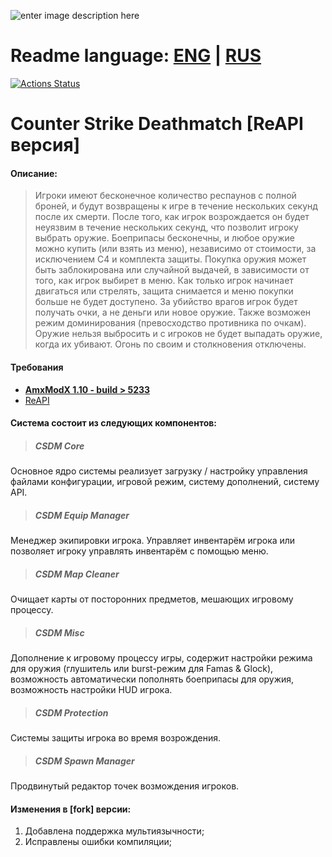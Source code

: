 ![enter image description here](https://encrypted-tbn0.gstatic.com/images?q=tbn:ANd9GcS11oXQFybzvtvmso2SeJqs_jHxFuu-iq5iORrjIGUUQDhE3vFxVg)

# Readme language: [ENG](https://github.com/DevCSru/CSDM-ReAPI/blob/master/README.md) | [RUS](https://github.com/DevCSru/CSDM-ReAPI/blob/master/README_ru.md)

[![Actions Status](https://github.com/DevCSru/CSDM-ReAPI/workflows/Build/badge.svg)](https://github.com/DevCSru/CSDM-ReAPI/actions)</br>

# Counter Strike Deathmatch [ReAPI версия]
#### Описание:
> Игроки имеют бесконечное количество респаунов с полной броней, и будут
> возвращены к игре в течение нескольких секунд после их смерти.
> После того, как игрок возрождается он будет неуязвим в течение нескольких секунд, что позволит
> игроку выбрать оружие.
> Боеприпасы бесконечны, и любое оружие можно купить (или взять из меню), независимо от стоимости,
> за исключением C4 и комплекта защиты.
> Покупка оружия может быть заблокирована или случайной выдачей, в зависимости от того, как игрок выбирет в меню.
> Как только игрок начинает двигаться или стрелять, защита снимается и меню покупки больше не будет доступено.
> За убийство врагов игрок будет получать очки, а не деньги или новое оружие.
> Также возможен режим доминирования (превосходство противника по очкам).
> Оружие нельзя выбросить и с игроков не будет выпадать оружие, когда их убивают.
> Огонь по своим и столкновения отключены.


#### Требования
 - [**AmxModX 1.10 - build > 5233**](https://www.amxmodx.org/downloads-new.php?branch=master)
 - [ReAPI](https://github.com/s1lentq/reapi)

#### Система состоит из следующих компонентов:
> ##### CSDM Core
 Основное ядро системы реализует загрузку / настройку управления файлами конфигурации, игровой режим, систему дополнений, систему API.
> ##### CSDM Equip Manager
 Менеджер экипировки игрока. Управляет инвентарём игрока или позволяет игроку управлять инвентарём с помощью меню.
> ##### CSDM Map Cleaner
 Очищает карты от посторонних предметов, мешающих игровому процессу.
> ##### CSDM Misc
 Дополнение к игровому процессу игры, содержит настройки режима для оружия (глушитель или burst-режим для Famas & Glock), возможность автоматически пополнять боеприпасы для оружия, возможность настройки HUD игрока.
> ##### CSDM Protection
 Системы защиты игрока во время возрождения.
> ##### CSDM Spawn Manager
 Продвинутый редактор точек возмождения игроков. 

#### Изменения в [fork] версии:
 1. Добавлена поддержка мультиязычности;
 2. Исправлены ошибки компиляции;
